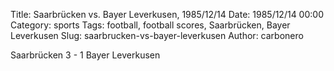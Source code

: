 Title: Saarbrücken vs. Bayer Leverkusen, 1985/12/14
Date: 1985/12/14 00:00
Category: sports
Tags: football, football scores, Saarbrücken, Bayer Leverkusen
Slug: saarbrucken-vs-bayer-leverkusen
Author: carbonero


Saarbrücken 3 - 1 Bayer Leverkusen
